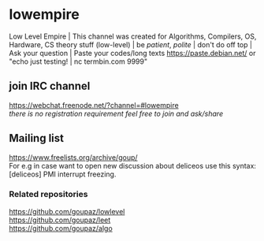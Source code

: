 # lowempire
Low Level Empire | This channel was created for Algorithms, Compilers, OS, Hardware, CS theory stuff (low-level) | be _patient_, _polite_ | don't do off top | Ask your question | Paste your codes/long texts https://paste.debian.net/ or "echo just testing! | nc termbin.com 9999"

## join IRC channel
https://webchat.freenode.net/?channel=#lowempire  
_there is no registration requirement feel free to join and ask/share_

## Mailing list
https://www.freelists.org/archive/goup/  
For e.g in case want to open new discussion about deliceos use this syntax: [deliceos] PMI interrupt freezing.
  
### Related repositories
https://github.com/goupaz/lowlevel  
https://github.com/goupaz/leet  
https://github.com/goupaz/algo
